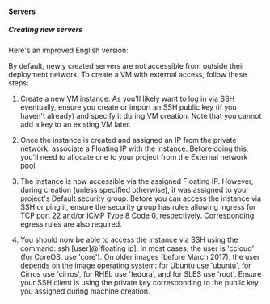 #### Servers

##### Creating new servers

Here's an improved English version:

By default, newly created servers are not accessible from outside their deployment network. To create a VM with external access, follow these steps:

1. Create a new VM instance: As you'll likely want to log in via SSH eventually, ensure you create or import an SSH public key (if you haven't already) and specify it during VM creation. Note that you cannot add a key to an existing VM later.

2. Once the instance is created and assigned an IP from the private network, associate a Floating IP with the instance. Before doing this, you'll need to allocate one to your project from the External network pool.

3. The instance is now accessible via the assigned Floating IP. However, during creation (unless specified otherwise), it was assigned to your project's Default security group. Before you can access the instance via SSH or ping it, ensure the security group has rules allowing ingress for TCP port 22 and/or ICMP Type 8 Code 0, respectively. Corresponding egress rules are also required.

4. You should now be able to access the instance via SSH using the command: ssh [user]@[floating ip]. In most cases, the user is 'ccloud' (for CoreOS, use 'core'). On older images (before March 2017), the user depends on the image operating system: for Ubuntu use 'ubuntu', for Cirros use 'cirros', for RHEL use 'fedora', and for SLES use 'root'. Ensure your SSH client is using the private key corresponding to the public key you assigned during machine creation.
